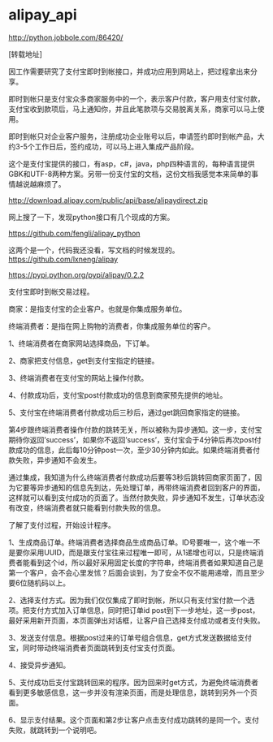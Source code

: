 # alipay_api
http://python.jobbole.com/86420/

[转载地址]

因工作需要研究了支付宝即时到帐接口，并成功应用到网站上，把过程拿出来分享。

即时到帐只是支付宝众多商家服务中的一个，表示客户付款，客户用支付宝付款，支付宝收到款项后，马上通知你，并且此笔款项与交易脱离关系，商家可以马上使用。

即时到帐只对企业客户服务，注册成功企业账号以后，申请签约即时到帐产品，大约3-5个工作日后，签约成功，可以马上进入集成产品阶段。

这个是支付宝提供的接口，有asp，c#，java，php四种语言的，每种语言提供GBK和UTF-8两种方案。另带一份支付宝的文档，这份文档我感觉本来简单的事情越说越麻烦了。

http://download.alipay.com/public/api/base/alipaydirect.zip

网上搜了一下，发现python接口有几个现成的方案。

https://github.com/fengli/alipay_python

这两个是一个，代码我还没看，写文档的时候发现的。
https://github.com/lxneng/alipay

https://pypi.python.org/pypi/alipay/0.2.2

支付宝即时到帐交易过程。

商家：是指支付宝的企业客户。也就是你集成服务单位。

终端消费者：是指在网上购物的消费者，你集成服务单位的客户。

1、终端消费者在商家网站选择商品，下订单。

2、商家把支付信息，get到支付宝指定的链接。

3、终端消费者在支付宝的网站上操作付款。

4、付款成功后，支付宝post付款成功的信息到商家预先提供的地址。

5、支付宝在终端消费者付款成功后三秒后，通过get跳回商家指定的链接。

第4步跟终端消费者操作付款的跳转无关，所以被称为异步通知。这一步，支付宝期待你返回’success’，如果你不返回’success’，支付宝会于4分钟后再次post付款成功的信息，此后每10分钟post一次，至少30分钟内如此。如果终端消费者付款失败，异步通知不会发生。

通过集成，我知道为什么终端消费者付款成功后要等3秒后跳转回商家页面了，因为它要等异步通知的信息先到达，先处理订单，再带终端消费者回到客户的界面，这样就可以看到支付成功的页面了。当然付款失败，异步通知不发生，订单状态没有改变，终端消费者就只能看到付款失败的信息。

了解了支付过程，开始设计程序。

1、生成商品订单。终端消费者选择商品生成商品订单。ID号要唯一，这个唯一不是要你采用UUID，而是跟支付宝往来过程唯一即可，从1递增也可以，只是终端消费者能看到这个id，所以最好采用固定长度的字符串，终端消费者如果知道自己是第一个客户，会不会心里发怵？后面会谈到，为了安全不仅不能用递增，而且至少要6位随机码以上。

2、选择支付方式。因为我们仅仅集成了即时到帐，所以只有支付宝付款一个选项。把支付方式加入订单信息，同时把订单id post到下一步地址，这一步post，最好采用新开页面，本页面弹出对话框，让客户自己选择支付成功或者支付失败。

3、发送支付信息。根据post过来的订单号组合信息，get方式发送数据给支付宝，同时带动终端消费者页面跳转到支付宝支付页面。

4、接受异步通知。

5、支付成功后支付宝跳转回来的程序。因为回来时get方式，为避免终端消费者看到更多敏感信息，这一步并没有渲染页面，而是处理信息，跳转到另外一个页面。

6、显示支付结果。这个页面和第2步让客户点击支付成功跳转的是同一个。支付失败，就跳转到一个说明吧。
